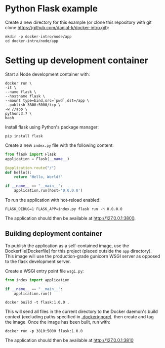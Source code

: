 # Python Flask example
Create a new directory for this example (or clone this repository with git clone https://github.com/danial-k/docker-intro.git):

```
mkdir -p docker-intro/node/app
cd docker-intro/node/app
```

# Setting up development container
Start a Node development container with:
```
docker run \
-it \
--name flask \
--hostname flask \
--mount type=bind,src=`pwd`,dst=/app \
--publish 3800:5000/tcp \
-w //app \
python:3.7 \
bash
```

Install flask using Python's package manager:
```
pip install flask
```

Create a new ```index.py``` file with the following content:
```python
from flask import Flask
application = Flask(__name__)

@application.route("/")
def hello():
    return "Hello, World!"

if __name__ == "__main__":
    application.run(host='0.0.0.0')
```

To run the application with hot-reload enabled:
```
FLASK_DEBUG=1 FLASK_APP=index.py flask run -h 0.0.0.0
```

The application should then be available at http://127.0.0.1:3800.

## Building deployment container

To publish the application as a self-contained image, use the Dockerfile[Dockerfile] for this project (placed outside the ```app``` directory). This image will use the production-grade gunicorn WSGI server as opposed to the flask development server.

Create a WSGI entry point file ```wsgi.py```:
```python
from index import application

if __name__ == "__main__":
    application.run()
```

```
docker build -t flask:1.0.0 .
```

This will send all files in the current directory to the Docker daemon's build context (excluding paths specified in [.dockerignore](.dockerignore)), then create and tag the image. Once the image has been built, run with:
```
docker run -p 3810:5000 flask:1.0.0
```
The application should then be available at http://127.0.0.1:3810
